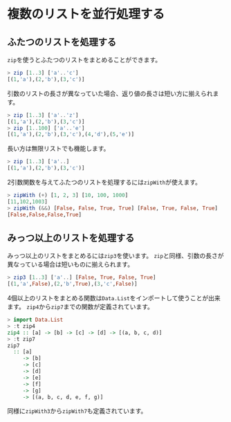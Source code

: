 複数のリストを並行処理する
==========================

ふたつのリストを処理する
------------------------

`zip`を使うとふたつのリストをまとめることができます。

```haskell
> zip [1..3] ['a'..'c']
[(1,'a'),(2,'b'),(3,'c')]
```

引数のリストの長さが異なっていた場合、返り値の長さは短い方に揃えられます。

```haskell
> zip [1..3] ['a'..'z']
[(1,'a'),(2,'b'),(3,'c')]
> zip [1..100] ['a'..'e']
[(1,'a'),(2,'b'),(3,'c'),(4,'d'),(5,'e')]
```

長い方は無限リストでも機能します。

```haskell
> zip [1..3] ['a'..]
[(1,'a'),(2,'b'),(3,'c')]
```

2引数関数を与えてふたつのリストを処理するには`zipWith`が使えます。

```haskell
> zipWith (+) [1, 2, 3] [10, 100, 1000]
[11,102,1003]
> zipWith (&&) [False, False, True, True] [False, True, False, True]
[False,False,False,True]
```

みっつ以上のリストを処理する
----------------------------

みっつ以上のリストをまとめるには`zip3`を使います。
`zip`と同様、引数の長さが異なっている場合は短いものに揃えられます。

```haskell
> zip3 [1..3] ['a'..] [False, True, False, True]
[(1,'a',False),(2,'b',True),(3,'c',False)]
```

4個以上のリストをまとめる関数は`Data.List`をインポートして使うことが出来ます。
`zip4`から`zip7`までの関数が定義されています。

```haskell
> import Data.List
> :t zip4
zip4 :: [a] -> [b] -> [c] -> [d] -> [(a, b, c, d)]
> :t zip7
zip7
  :: [a]
     -> [b]
     -> [c]
     -> [d]
     -> [e]
     -> [f]
     -> [g]
     -> [(a, b, c, d, e, f, g)]
```

同様に`zipWith3`から`zipWith7`も定義されています。
